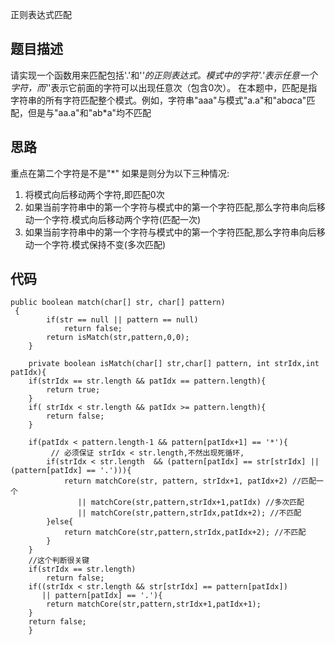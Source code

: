 正则表达式匹配	


## 题目描述
请实现一个函数用来匹配包括'.'和'*'的正则表达式。模式中的字符'.'表示任意一个字符，而'*'表示它前面的字符可以出现任意次（包含0次）。 在本题中，匹配是指字符串的所有字符匹配整个模式。例如，字符串"aaa"与模式"a.a"和"ab*ac*a"匹配，但是与"aa.a"和"ab*a"均不匹配
	
## 思路
重点在第二个字符是不是"*" 如果是则分为以下三种情况:
1) 将模式向后移动两个字符,即匹配0次
2) 如果当前字符串中的第一个字符与模式中的第一个字符匹配,那么字符串向后移动一个字符.模式向后移动两个字符(匹配一次)
3) 如果当前字符串中的第一个字符与模式中的第一个字符匹配,那么字符串向后移动一个字符.模式保持不变(多次匹配)

## 代码
	public boolean match(char[] str, char[] pattern)
	 {
			if(str == null || pattern == null)
		    	return false;
			return isMatch(str,pattern,0,0);
	    }
    
	    private boolean isMatch(char[] str,char[] pattern, int strIdx,int patIdx){
		if(strIdx == str.length && patIdx == pattern.length){
		    return true;
		}
		if( strIdx < str.length && patIdx >= pattern.length){
		    return false;
		}
		
		if(patIdx < pattern.length-1 && pattern[patIdx+1] == '*'){
             // 必须保证 strIdx < str.length,不然出现死循环,
		    if(strIdx < str.length  && (pattern[patIdx] == str[strIdx] || (pattern[patIdx] == '.'))){
		        return matchCore(str, pattern, strIdx+1, patIdx+2) //匹配一个
		           || matchCore(str,pattern,strIdx+1,patIdx) //多次匹配
		           || matchCore(str,pattern,strIdx,patIdx+2); //不匹配
		    }else{
		        return matchCore(str,pattern,strIdx,patIdx+2); //不匹配
		    }
		}
        //这个判断很关键
        if(strIdx == str.length)
            return false;
		if((strIdx < str.length && str[strIdx] == pattern[patIdx])
           || pattern[patIdx] == '.'){
		    return matchCore(str,pattern,strIdx+1,patIdx+1);
		}
		return false;
	    }
